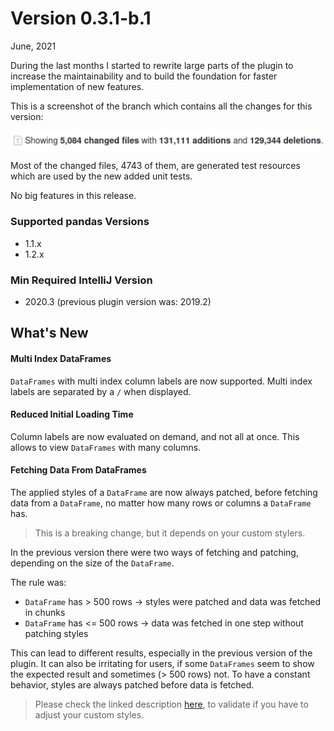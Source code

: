 # Version 0.3.1-b.1

June, 2021


During the last months I started to rewrite large parts of the plugin to increase the maintainability and to build the foundation for faster implementation of new features.

This is a screenshot of the branch which contains all the changes for this version:

![x](./images/changes-vcs_version-0.3.1.png)

Most of the changed files, 4743 of them, are generated test resources which are used by the new added unit tests.

No big features in this release.

### Supported pandas Versions
* 1.1.x
* 1.2.x

### Min Required IntelliJ Version
* 2020.3 (previous plugin version was: 2019.2)

## What's New

#### Multi Index DataFrames
`DataFrames` with multi index column labels are now supported. Multi index labels are separated by a `/` when displayed.

#### Reduced Initial Loading Time
Column labels are now evaluated on demand, and not all at once. This allows to view `DataFrames` with many columns.

#### Fetching Data From DataFrames
The applied styles of a `DataFrame` are now always patched, before fetching data from a `DataFrame`, no matter how many rows or columns a `DataFrame` has. 

> This is a breaking change, but it depends on your custom stylers.
 
In the previous version there were two ways of fetching and patching, depending on the size of the `DataFrame`.

The rule was:
    
* `DataFrame` has \> 500 rows -> styles were patched and data was fetched in chunks
* `DataFrame` has <= 500 rows -> data was fetched in one step without patching styles

This can lead to different results, especially in the previous version of the plugin. It can also be irritating for users, if some `DataFrames` seem to show the expected result and sometimes (> 500 rows) not. To have a constant behavior, styles are always patched before data is fetched.

> Please check the linked description [here](../../README.md#handle-chunks-in-custom-styles), to validate if you have to adjust your custom styles.

